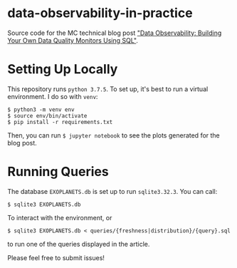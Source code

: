 # data-observability-in-practice
Source code for the MC technical blog post ["Data Observability: Building Your Own Data Quality Monitors Using SQL"](https://towardsdatascience.com/data-observability-in-practice-using-sql-755dc6421f59).

# Setting Up Locally
This repository runs `python 3.7.5`. To set up, it's best to run a virtual environment. I do so with `venv`:
```
$ python3 -m venv env
$ source env/bin/activate
$ pip install -r requirements.txt
```

Then, you can run `$ jupyter notebook` to see the plots generated for the blog post.

# Running Queries

The database `EXOPLANETS.db` is set up to run `sqlite3.32.3`. You can call:
```
$ sqlite3 EXOPLANETS.db
```
To interact with the environment, or
```
$ sqlite3 EXOPLANETS.db < queries/{freshness|distribution}/{query}.sql
```
to run one of the queries displayed in the article.

Please feel free to submit issues!
